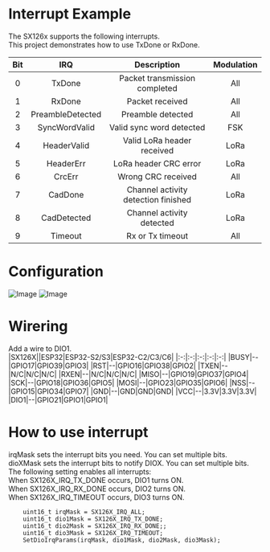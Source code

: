 # Interrupt Example   
The SX126x supports the following interrupts.   
This project demonstrates how to use TxDone or RxDone.   

|Bit|IRQ|Description|Modulation|
|:-:|:-:|:-:|:-:|
|0|TxDone|Packet transmission completed|All|
|1|RxDone|Packet received|All|
|2|PreambleDetected|Preamble detected|All|
|3|SyncWordValid|Valid sync word detected|FSK|
|4|HeaderValid|Valid LoRa header received|LoRa|
|5|HeaderErr|LoRa header CRC error|LoRa|
|6|CrcErr|Wrong CRC received|All|
|7|CadDone|Channel activity detection finished|LoRa|
|8|CadDetected|Channel activity detected|LoRa|
|9|Timeout|Rx or Tx timeout|All|


# Configuration   
![Image](https://github.com/user-attachments/assets/381a395e-e04f-4fdd-9579-f8353d44245b)
![Image](https://github.com/user-attachments/assets/292df250-48d8-489c-9beb-1ecaba7fc37c)

# Wirering
Add a wire to DIO1.   
|SX126X||ESP32|ESP32-S2/S3|ESP32-C2/C3/C6|
|:-:|:-:|:-:|:-:|:-:|
|BUSY|--|GPIO17|GPIO39|GPIO3|
|RST|--|GPIO16|GPIO38|GPIO2|
|TXEN|--|N/C|N/C|N/C|
|RXEN|--|N/C|N/C|N/C|
|MISO|--|GPIO19|GPIO37|GPIO4|
|SCK|--|GPIO18|GPIO36|GPIO5|
|MOSI|--|GPIO23|GPIO35|GPIO6|
|NSS|--|GPIO15|GPIO34|GPIO7|
|GND|--|GND|GND|GND|
|VCC|--|3.3V|3.3V|3.3V|
|DIO1|--|GPIO21|GPIO1|GPIO1|

# How to use interrupt
irqMask sets the interrupt bits you need. You can set multiple bits.   
dioXMask sets the interrupt bits to notify DIOX. You can set multiple bits.   
The following setting enables all interrupts:   
When SX126X_IRQ_TX_DONE occurs, DIO1 turns ON.   
When SX126X_IRQ_RX_DONE occurs, DIO2 turns ON.   
When SX126X_IRQ_TIMEOUT occurs, DIO3 turns ON.   
```
    uint16_t irqMask = SX126X_IRQ_ALL;
    uint16_t dio1Mask = SX126X_IRQ_TX_DONE;
    uint16_t dio2Mask = SX126X_IRQ_RX_DONE;;
    uint16_t dio3Mask = SX126X_IRQ_TIMEOUT;
    SetDioIrqParams(irqMask, dio1Mask, dio2Mask, dio3Mask);
```
